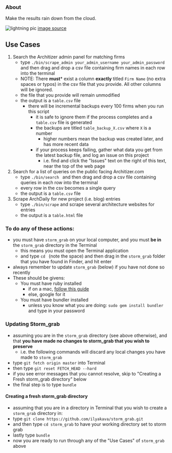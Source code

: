 ### About

Make the results rain down from the cloud.

![lightning pic](http://cl.ly/image/3G2Q2o3s3Z16/lightening_crack.png)
[image source](http://www.clipartpal.com/clipart_pd/weather/lightning_10217.html)

## Use Cases

1. Search the Architizer admin panel for matching firms
    * type `./bin/scrape_admin your_admin_username your_admin_password ` and then drag and drop a csv file containing firm names in each row into the terminal
    * NOTE: There **must*** exist a column **exactly** titled `Firm Name` (no extra spaces or typos) in the csv file that you provide. All other columns will be ignored.
    * the file that you provide will remain unmodified
    * the output is a `table.csv` file
        * there will be incremental backups every 100 firms when you run this script
            *  it is safe to ignore them if the process completes and a `table.csv` file is generated
            *  the backups are titled `table_backup_X.csv` where `X` is a number
                *  higher numbers mean the backup was created later, and has more recent data
            *  if your process keeps failing, gather what data you get from the latest backup file, and log an issue on this project
                -  i.e. find and click the "Issues" text on the right of this text, near the top of the web page
2. Search for a list of queries on the public facing Architizer.com
    * type `./bin/search ` and then drag and drop a csv file containing queries in each row into the terminal
    * every row in the csv becomes a single query
    * the output is a `table.csv` file
3. Scrape ArchDaily for new project (i.e. blog) entries
    * type `./bin/scrape` and scrape several architecture websites for entries
    * the output is a `table.html` file

### To do any of these actions:

* you must have `storm_grab` on your local computer, and you must **be in** the `storm_grab` directory in the Terminal
    * this means you must open the Terminal application
    * and type `cd `  (note the space) and then drag in the `storm_grab` folder that you have found in Finder, and hit enter
* always remember to update `storm_grab` (below) if you have not done so recently
* These should be givens:
    - You must have ruby installed
        + if on a mac, [follow this guide](http://www.moncefbelyamani.com/how-to-install-xcode-homebrew-git-rvm-ruby-on-mac)
        + else, google for it
    - You must have bundler installed
        + unless you know what you are doing: `sudo gem install bundler` and type in your password

### Updating Storm_grab

* assuming you are in the `storm_grab` directory (see above otherwise), and that **you have made no changes to storm_grab that you wish to preserve**
    * i.e. the following commands will discard any local changes you have made to `storm_grab`
* type `git fetch origin master` into Terminal
* then type `git reset FETCH_HEAD --hard`
* if you see error messages that you cannot resolve, skip to "Creating a Fresh storm_grab directory" below
* the final step is to type `bundle`

#### Creating a fresh storm_grab directory

* assuming that you are in a directory in Terminal that you wish to create a `storm_grab` directory in:
* type `git clone https://github.com/ilyakava/storm_grab.git`
* and then type `cd storm_grab` to have your working directory set to storm grab
* lastly type `bundle`
* now you are ready to run through any of the "Use Cases" of `storm_grab` above